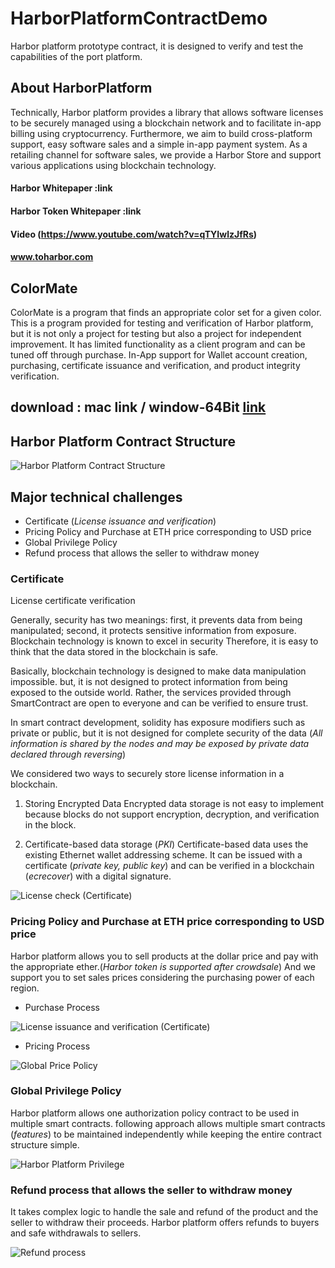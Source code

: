 # HarborPlatformContractDemo
Harbor platform prototype contract, it is designed to verify and test the capabilities of the port platform.


## About HarborPlatform

Technically, Harbor platform provides a library that allows software licenses to be securely managed using a blockchain network and to facilitate in-app billing using cryptocurrency.
Furthermore, we aim to build cross-platform support, easy software sales and a simple in-app payment system.
As a retailing channel for software sales, we provide a Harbor Store and support various applications using blockchain technology.

#### Harbor Whitepaper :link

#### Harbor Token Whitepaper :link

#### Video (https://www.youtube.com/watch?v=qTYIwlzJfRs)

#### www.toharbor.com

## ColorMate

ColorMate is a program that finds an appropriate color set for a given color.
This is a program provided for testing and verification of Harbor platform, but it is not only a project for testing but also a project for independent improvement.
It has limited functionality as a client program and can be tuned off through purchase. In-App support for Wallet account creation, purchasing, certificate issuance and verification, and product integrity verification.

## download : mac link / window-64Bit [link](https://s3.ap-northeast-2.amazonaws.com/colormate-s3/windows/64/Setup.exe)

## Harbor Platform Contract Structure

![](img/CL_HarborPlatform.png "Harbor Platform Contract Structure")

## Major technical challenges
- Certificate (*License issuance and verification*)
- Pricing Policy and Purchase at ETH price corresponding to USD price
- Global Privilege Policy
- Refund process that allows the seller to withdraw money

### Certificate

License certificate verification

Generally, security has two meanings: first, it prevents data from being manipulated; second, it protects sensitive information from exposure.
Blockchain technology is known to excel in security Therefore, it is easy to think that the data stored in the blockchain is safe.

Basically, blockchain technology is designed to make data manipulation impossible.
but, it is not designed to protect information from being exposed to the outside world. Rather, the services provided through SmartContract are open to everyone and can be verified to ensure trust.

In smart contract development, solidity has exposure modifiers such as private or public, but it is not designed for complete security of the data (*All information is shared by the nodes and may be exposed by private data declared through reversing*)

We considered two ways to securely store license information in a blockchain.
1. Storing Encrypted Data
Encrypted data storage is not easy to implement because blocks do not support encryption, decryption, and verification in the block.

2. Certificate-based data storage (*PKI*)
Certificate-based data uses the existing Ethernet wallet addressing scheme. It can be issued with a certificate (*private key, public key*) and can be verified in a blockchain (*ecrecover*) with a digital signature.

![](img/AD_LicenseCheck.png "License check (Certificate)")

### Pricing Policy and Purchase at ETH price corresponding to USD price
Harbor platform allows you to sell products at the dollar price and pay with the appropriate ether.(*Harbor token is supported after crowdsale*)
And we support you to set sales prices considering the purchasing power of each region.

- Purchase Process 

![](img/AD_LicenseBuy.png "License issuance and verification (Certificate)")

- Pricing Process


![](img/CL_GlobalPrice.png "Global Price Policy")

### Global Privilege Policy
Harbor platform allows one authorization policy contract to be used in multiple smart contracts.
following approach allows multiple smart contracts (*features*) to be maintained independently while keeping the entire contract structure simple.

![](img/CL_Connector.png "Harbor Platform Privilege")

### Refund process that allows the seller to withdraw money
It takes complex logic to handle the sale and refund of the product and the seller to withdraw their proceeds.
Harbor platform offers refunds to buyers and safe withdrawals to sellers.


![](img/chart_refund.png "Refund process")

